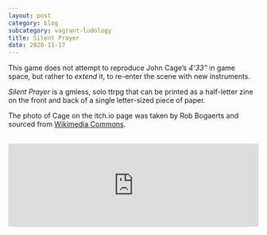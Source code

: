 ```yaml
---
layout: post
category: blog
subcategory: vagrant-ludology
title: Silent Prayer
date: 2020-11-17
---
```


This game does not attempt to reproduce John Cage’s *4’33”* in game space, but rather to *extend* it, to re-enter the scene with new instruments.

*Silent Prayer* is a gmless, solo ttrpg that can be printed as a half-letter zine on the front and back of a single letter-sized piece of paper.

The photo of Cage on the itch.io page was taken by Rob Bogaerts and sourced from [Wikimedia Commons](https://commons.wikimedia.org/wiki/File:Opdracht_GPD_componist_John_Cage_,_kop,_Bestanddeelnr_934-2728.jpg).

<br>

<iframe src="https://itch.io/embed/825314?linkback=true&amp;link_color=245FF1" width="100%" height="167" frameborder="0"><a href="https://vagrantludology.itch.io/silent-prayer">Silent Prayer by vagrant ludology</a></iframe>
